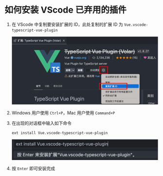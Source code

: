 # 如何安装 VScode 已弃用的插件

1. 在 VScode 中复制要安装扩展的 ID，此处复制的扩展 ID 为 `Vue.vscode-typescript-vue-plugin`

   <img src="images/image-20240327151802067.png" alt="image-20240327151802067" style="zoom:50%;" />

2. Windows 用户使用 `Ctrl+P`，Mac 用户使用 `Command+P`

3. 在出现的对话框中输入如下命令

   ```
   ext install Vue.vscode-typescript-vue-plugin
   ```

   ![image-20240327152033091](images/image-20240327152033091.png)

4. 按 `Enter` 即可安装完成